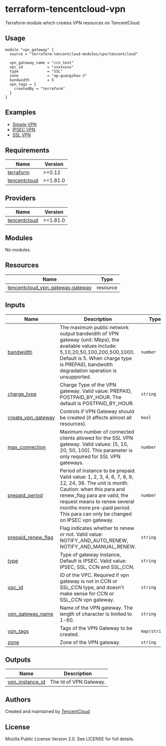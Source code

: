 # terraform-tencentcloud-vpn
Terraform module which creates VPN resources on TencentCloud

## Usage

```hcl
module "vpn_gateway" {
  source = "terraform-tencentcloud-modules/vpn/tencentcloud"

  vpn_gateway_name = "ccn_test"
  vpc_id           = "xxxxxxxx"
  type             = "SSL"
  zone             = "ap-guangzhou-3"
  bandwidth        = 5
  vpn_tags = {
    createdBy = "terraform"
  }
}
```

## Examples

- [Simple VPN](https://github.com/terraform-tencentcloud-modules/terraform-tencentcloud-vpn/tree/master/examples/simple-vpn)
- [IPSEC VPN](https://github.com/terraform-tencentcloud-modules/terraform-tencentcloud-vpn/tree/master/examples/ipsec-vpn)
- [SSL VPN](https://github.com/terraform-tencentcloud-modules/terraform-tencentcloud-vpn/tree/master/examples/ssl-vpn)
  
<!-- BEGIN_TF_DOCS -->
## Requirements

| Name | Version |
|------|---------|
| <a name="requirement_terraform"></a> [terraform](#requirement\_terraform) | >=0.12 |
| <a name="requirement_tencentcloud"></a> [tencentcloud](#requirement\_tencentcloud) | >=1.81.0 |

## Providers

| Name | Version |
|------|---------|
| <a name="provider_tencentcloud"></a> [tencentcloud](#provider\_tencentcloud) | >=1.81.0 |

## Modules

No modules.

## Resources

| Name | Type |
|------|------|
| [tencentcloud_vpn_gateway.gateway](https://registry.terraform.io/providers/tencentcloudstack/tencentcloud/latest/docs/resources/vpn_gateway) | resource |

## Inputs

| Name | Description | Type | Default | Required |
|------|-------------|------|---------|:--------:|
| <a name="input_bandwidth"></a> [bandwidth](#input\_bandwidth) | The maximum public network output bandwidth of VPN gateway (unit: Mbps), the available values include: 5,10,20,50,100,200,500,1000. Default is 5. When charge type is PREPAID, bandwidth degradation operation is unsupported. | `number` | n/a | yes |
| <a name="input_charge_type"></a> [charge\_type](#input\_charge\_type) | Charge Type of the VPN gateway. Valid value: PREPAID, POSTPAID\_BY\_HOUR. The default is POSTPAID\_BY\_HOUR. | `string` | `"POSTPAID_BY_HOUR"` | no |
| <a name="input_create_vpn_gateway"></a> [create\_vpn\_gateway](#input\_create\_vpn\_gateway) | Controls if VPN Gateway should be created (it affects almost all resources). | `bool` | `true` | no |
| <a name="input_max_connection"></a> [max\_connection](#input\_max\_connection) | Maximum number of connected clients allowed for the SSL VPN gateway. Valid values: [5, 10, 20, 50, 100]. This parameter is only required for SSL VPN gateways. | `number` | n/a | yes |
| <a name="input_prepaid_period"></a> [prepaid\_period](#input\_prepaid\_period) | Period of instance to be prepaid. Valid value: 1, 2, 3, 4, 6, 7, 8, 9, 12, 24, 36. The unit is month. Caution: when this para and renew\_flag para are valid, the request means to renew several months more pre-paid period. This para can only be changed on IPSEC vpn gateway. | `number` | n/a | yes |
| <a name="input_prepaid_renew_flag"></a> [prepaid\_renew\_flag](#input\_prepaid\_renew\_flag) | Flag indicates whether to renew or not. Valid value: NOTIFY\_AND\_AUTO\_RENEW, NOTIFY\_AND\_MANUAL\_RENEW. | `string` | n/a | yes |
| <a name="input_type"></a> [type](#input\_type) | Type of gateway instance, Default is IPSEC. Valid value: IPSEC, SSL, CCN and SSL\_CCN. | `string` | `"IPSEC"` | no |
| <a name="input_vpc_id"></a> [vpc\_id](#input\_vpc\_id) | ID of the VPC. Required if vpn gateway is not in CCN or SSL\_CCN type, and doesn't make sense for CCN or SSL\_CCN vpn gateway. | `string` | `"null"` | no |
| <a name="input_vpn_gateway_name"></a> [vpn\_gateway\_name](#input\_vpn\_gateway\_name) | Name of the VPN gateway. The length of character is limited to 1-60. | `string` | n/a | yes |
| <a name="input_vpn_tags"></a> [vpn\_tags](#input\_vpn\_tags) | Tags of the VPN Gateway to be created. | `map(string)` | `{}` | no |
| <a name="input_zone"></a> [zone](#input\_zone) | Zone of the VPN gateway. | `string` | `"ap-guangzhou-3"` | no |

## Outputs

| Name | Description |
|------|-------------|
| <a name="output_vpn_instance_id"></a> [vpn\_instance\_id](#output\_vpn\_instance\_id) | The Id of VPN Gateway. |
<!-- END_TF_DOCS -->

## Authors

Created and maintained by [TencentCloud](https://github.com/terraform-providers/terraform-provider-tencentcloud)

## License

Mozilla Public License Version 2.0.
See LICENSE for full details.
